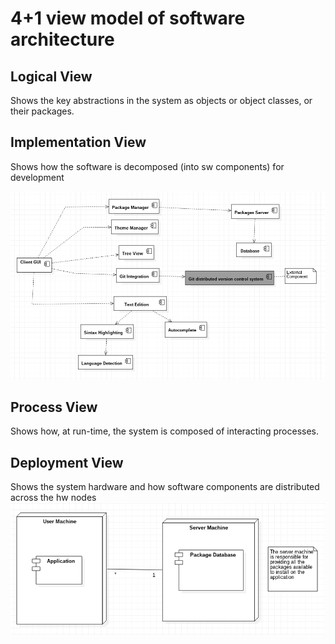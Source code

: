 # 4+1 view model of software architecture
## Logical View
Shows the key abstractions in the system as objects or object classes, or their packages.
## Implementation View
Shows how the software is decomposed (into sw components) for development

![UML component diagram](Resources/component_diagram.png)
## Process View
Shows how, at run-time, the system is composed of interacting processes.
## Deployment View
Shows the system hardware and how software components are distributed across the hw nodes
![UML deployment diagram](Resources/deployment_diagram.png)
